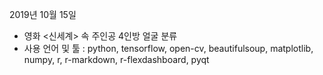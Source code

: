 2019년 10월 15일
- 영화 <신세계> 속 주인공 4인방 얼굴 분류
- 사용 언어 및 툴 : python, tensorflow, open-cv, beautifulsoup, matplotlib, numpy, r, r-markdown, r-flexdashboard, pyqt
